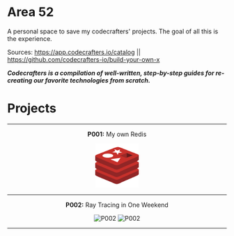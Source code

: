 # Area 52

A personal space to save my codecrafters' projects. The goal of all this is the experience.

Sources: https://app.codecrafters.io/catalog   ||   https://github.com/codecrafters-io/build-your-own-x

***Codecrafters is a compilation of well-written, step-by-step guides for re-creating our favorite technologies from scratch.***

# Projects

<center>

---

**P001:** My own Redis

<img src=".image/README/redis.svg" alt="My own Redis" width="100" height="100">

---

**P002:** Ray Tracing in One Weekend

![P002](.image/README/P002-1.gif "[TBA]")    ![P002](.image/README/P002-2.gif "[TBA]")

---
